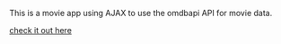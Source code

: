 This is a movie app using AJAX to use the omdbapi API for movie data.


[check it out here](http://kendrickmovieapp.surge.sh/)
